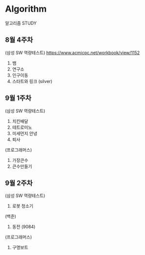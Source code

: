 # Algorithm

알고리즘 STUDY

## 8월 4주차
(삼성 SW 역량테스트)
https://www.acmicpc.net/workbook/view/1152
1. 뱀
2. 연구소
3. 인구이동
4. 스타트와 링크 (silver)

## 9월 1주차
(삼성 SW 역량테스트)
1. 치킨배달
2. 테트로미노
3. 미세먼지 안녕
4. 퇴사

(프로그래머스)
1. 가장큰수
2. 큰수만들기

## 9월 2주차
(삼성 SW 역량테스트)
1. 로봇 청소기

(백준)
1. 동전 (9084)

(프로그래머스)
1. 구명보트


